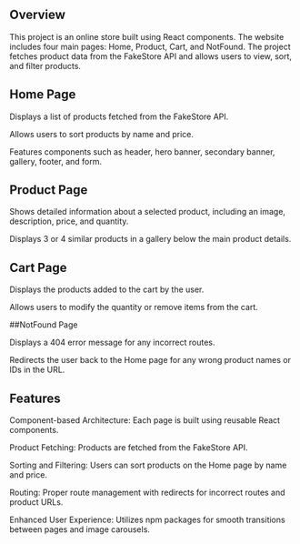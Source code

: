 ## Overview 

This project is an online store built using React components. The website includes four main pages: Home, Product, Cart, and NotFound. The project fetches product data from the FakeStore API and allows users to view, sort, and filter products. 


## Home Page 

Displays a list of products fetched from the FakeStore API. 

Allows users to sort products by name and price. 

Features components such as header, hero banner, secondary banner, gallery, footer, and form. 

## Product Page 

Shows detailed information about a selected product, including an image, description, price, and quantity. 

Displays 3 or 4 similar products in a gallery below the main product details. 

## Cart Page 

Displays the products added to the cart by the user. 

Allows users to modify the quantity or remove items from the cart. 

##NotFound Page 

Displays a 404 error message for any incorrect routes. 

Redirects the user back to the Home page for any wrong product names or IDs in the URL. 

## Features 

Component-based Architecture: Each page is built using reusable React components. 

Product Fetching: Products are fetched from the FakeStore API. 

Sorting and Filtering: Users can sort products on the Home page by name and price. 

Routing: Proper route management with redirects for incorrect routes and product URLs. 

Enhanced User Experience: Utilizes npm packages for smooth transitions between pages and image carousels.